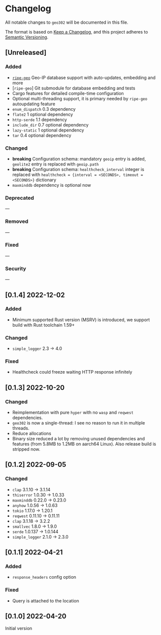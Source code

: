 # Changelog

All notable changes to `geo302` will be documented in this file.

The format is based on [Keep a Changelog](https://keepachangelog.com/en/1.0.0/),
and this project adheres to [Semantic Versioning](https://semver.org/spec/v2.0.0.html).

## [Unreleased]

### Added

- [`ripe-geo`](https://github.com/cbuijs/ripe-geo) Geo-IP database support with auto-updates, embedding and more
- [`ripe-geo`] Git submodule for database embedding and tests
- Cargo features for detailed compile-time configuration
- Optional multi-threading support, it is primary needed by `ripe-geo` autoupdating feature
- `enum_dispatch` 0.3 dependency
- `flate2` 1 optional dependency
- `http-serde` 1.1 dependency
- `include_dir` 0.7 optional dependency
- `lazy-static` 1 optional dependency
- `tar` 0.4 optional dependency

### Changed

- **breaking** Configuration schema: mandatory `geoip` entry is added, `geolite2` entry is replaced with `geoip.path`
- **breaking** Configuration schema: `healthcheck_interval` integer is replaced with `healthcheck = {interval = <SECONDS>, timeout = <SECONDS>}` dictionary
- `maxminddb` dependency is optional now

### Deprecated

—

### Removed

—

### Fixed

—

### Security

—

## [0.1.4] 2022-12-02

### Added

- Minimum supported Rust version (MSRV) is introduced, we support build with Rust toolchain 1.59+

### Changed

- `simple_logger` 2.3 -> 4.0

### Fixed

- Healthcheck could freeze waiting HTTP response infinitely

## [0.1.3] 2022-10-20

### Changed

- Reimplementation with pure `hyper` with no `wasp` and `reqwest` dependencies.
- `geo302` is now a single-thread: I see no reason to run it in multiple threads.
- Reduce allocations
- Binary size reduced a lot by removing unused dependencies and features (from 5.8MB to 1.2MB on aarch64 Linux). Also release build is stripped now.

## [0.1.2] 2022-09-05

### Changed

- `clap` 3.1.10 -> 3.1.14
- `thiserror` 1.0.30 -> 1.0.33
- `maxminddb` 0.22.0 -> 0.23.0
- `anyhow` 1.0.56 -> 1.0.63
- `tokio` 1.17.0 -> 1.20.1
- `reqwest` 0.11.10 -> 0.11.11
- `clap` 3.1.18 -> 3.2.2
- `smallvec` 1.8.0 -> 1.9.0
- `serde` 1.0.137 -> 1.0.144
- `simple_logger` 2.1.0 -> 2.3.0

## [0.1.1] 2022-04-21

### Added

- `response_headers` config option

### Fixed

- Query is attached to the location

## [0.1.0] 2022-04-20

Initial version
